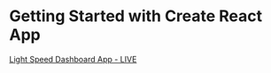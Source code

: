 # Getting Started with Create React App

[Light Speed Dashboard App - LIVE](https://react-dashboard-daniel.netlify.app)

